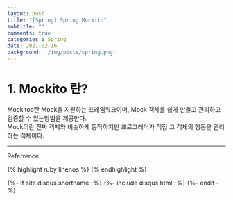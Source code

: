 ```yaml
---
layout: post
title: "[Spring] Spring Mockito"
subtitle: ""
comments: true
categories : Spring
date: 2021-02-16
background: '/img/posts/spring.png'
---
```


# 1. Mockito 란? 

Mockitoo란 Mock을 지원하는 프레임워크이며, Mock 객체를 쉽게 만들고 
관리하고 검증할 수 있는방법을 제공한다.   
Mock이란 진짜 객체와 비슷하게 동작하지만 프로그래머가 직접 그 객체의 행동을 
관리하는 객체이다.   





- - -
Referrence 


{% highlight ruby linenos %}
{% endhighlight %}


{%- if site.disqus.shortname -%}
    {%- include disqus.html -%}
{%- endif -%}

